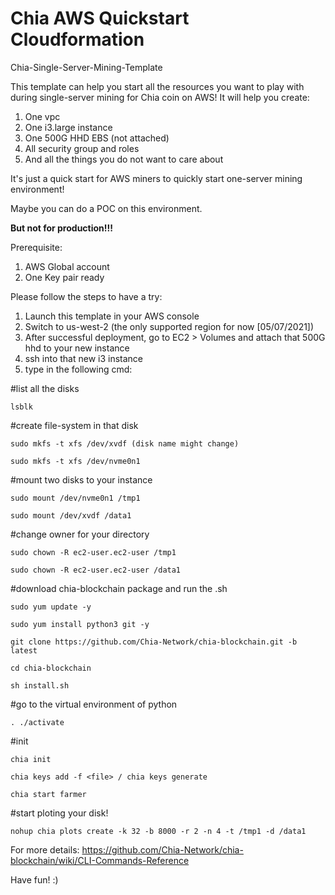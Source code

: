 # Chia AWS Quickstart Cloudformation
Chia-Single-Server-Mining-Template

This template can help you start all the resources you want to play with during single-server mining for Chia coin on AWS!
It will help you create:
1. One vpc
2. One i3.large instance
4. One 500G HHD EBS (not attached)
5. All security group and roles
6. And all the things you do not want to care about

It's just a quick start for AWS miners to quickly start one-server mining environment!

Maybe you can do a POC on this environment.

**But not for production!!!**

Prerequisite:
1. AWS Global account
2. One Key pair ready

Please follow the steps to have a try:
1. Launch this template in your AWS console
2. Switch to us-west-2 (the only supported region for now [05/07/2021])
3. After successful deployment, go to EC2 > Volumes and attach that 500G hhd to your new instance
4. ssh into that new i3 instance
5. type in the following cmd:

#list all the disks

    lsblk

#create file-system in that disk

    sudo mkfs -t xfs /dev/xvdf (disk name might change)

    sudo mkfs -t xfs /dev/nvme0n1

#mount two disks to your instance

    sudo mount /dev/nvme0n1 /tmp1

    sudo mount /dev/xvdf /data1

#change owner for your directory

    sudo chown -R ec2-user.ec2-user /tmp1

    sudo chown -R ec2-user.ec2-user /data1

#download chia-blockchain package and run the .sh

    sudo yum update -y
  
    sudo yum install python3 git -y

    git clone https://github.com/Chia-Network/chia-blockchain.git -b latest

    cd chia-blockchain

    sh install.sh

#go to the virtual environment of python

    . ./activate

#init

    chia init

    chia keys add -f <file> / chia keys generate
  
    chia start farmer
  
#start ploting your disk!

    nohup chia plots create -k 32 -b 8000 -r 2 -n 4 -t /tmp1 -d /data1
  
For more details: https://github.com/Chia-Network/chia-blockchain/wiki/CLI-Commands-Reference

Have fun! :)
